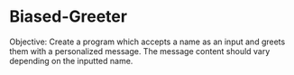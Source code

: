 # Biased-Greeter
Objective: Create a program which accepts a name as an input and greets them with a personalized message. The message content should vary depending on the inputted name.
